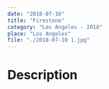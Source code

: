```yaml
---
date: "2018-07-10"
title: "Firestone"
category: "Los Angeles - 2018"
place: "Los Angeles"
file: "./2018-07-10 1.jpg"
---
```

# Description
